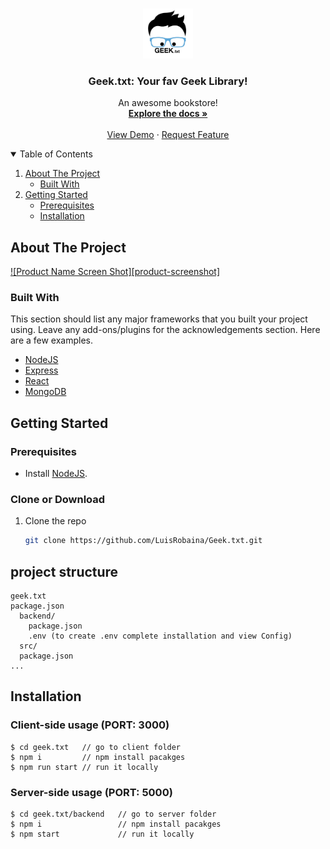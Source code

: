 <!-- PROJECT LOGO -->
<br />
<p align="center">
  <a href="https://github.com/LuisRobaina/Geek.txt/blob/main/GeekText.jpg">
    <img src="GeekText.jpg" alt="Logo" width="80" height="80">
  </a>

  <h3 align="center">Geek.txt: Your fav Geek Library!</h3>

  <p align="center">
    An awesome bookstore!
    <br />
    <a href="https://github.com/othneildrew/Best-README-Template"><strong>Explore the docs »</strong></a>
    <br />
    <br />
    <a href="https://github.com/othneildrew/Best-README-Template">View Demo</a>
    ·
    <a href="https://github.com/othneildrew/Best-README-Template/issues">Request Feature</a>
  </p>
</p>

<!-- TABLE OF CONTENTS -->
<details open="open">
  <summary>Table of Contents</summary>
  <ol>
    <li>
      <a href="#about-the-project">About The Project</a>
      <ul>
        <li><a href="#built-with">Built With</a></li>
      </ul>
    </li>
    <li>
      <a href="#getting-started">Getting Started</a>
      <ul>
        <li><a href="#prerequisites">Prerequisites</a></li>
        <li><a href="#installation">Installation</a></li>
      </ul>
    </li>
  </ol>
</details>

<!-- ABOUT THE PROJECT -->

## About The Project

[![Product Name Screen Shot][product-screenshot]](https://example.com)



### Built With

This section should list any major frameworks that you built your project using. Leave any add-ons/plugins for the acknowledgements section. Here are a few examples.

- [NodeJS](https://getbootstrap.com)
- [Express]()
- [React](https://jquery.com)
- [MongoDB](https://laravel.com)

<!-- GETTING STARTED -->

## Getting Started

### Prerequisites

- Install [NodeJS](https://nodejs.org/en/).

### Clone or Download

1. Clone the repo
   ```sh
   git clone https://github.com/LuisRobaina/Geek.txt.git
   ```

<!-- USAGE EXAMPLES -->

## project structure

```terminal
geek.txt
package.json
  backend/
    package.json
    .env (to create .env complete installation and view Config)
  src/
  package.json
...
```

## Installation

### Client-side usage (PORT: 3000)

```terminal
$ cd geek.txt   // go to client folder
$ npm i         // npm install pacakges
$ npm run start // run it locally
```

### Server-side usage (PORT: 5000)

```terminal
$ cd geek.txt/backend   // go to server folder
$ npm i                 // npm install pacakges
$ npm start             // run it locally
```

